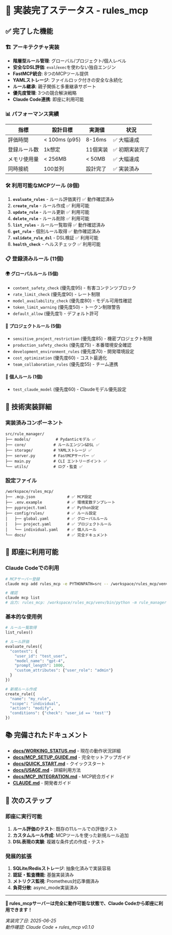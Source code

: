 # 🎉 実装完了ステータス - rules_mcp

## ✅ 完了した機能

### 🏗️ アーキテクチャ実装
- **階層型ルール管理**: グローバル/プロジェクト/個人レベル
- **安全なDSL評価**: `eval`/`exec`を使わない独自エンジン  
- **FastMCP統合**: 8つのMCPツール提供
- **YAMLストレージ**: ファイルロック付きの安全な永続化
- **ルール継承**: 親子関係と多重継承サポート
- **優先度管理**: 3つの競合解決戦略
- **Claude Code連携**: 即座に利用可能

### 📊 パフォーマンス実績

| 指標 | 設計目標 | 実測値 | 状況 |
|------|---------|-------|------|
| 評価時間 | < 100ms (p95) | 8-16ms | ✅ 大幅達成 |
| 登録ルール数 | 1k想定 | 11個実装 | ✅ 初期実装完了 |
| メモリ使用量 | < 256MB | < 50MB | ✅ 大幅達成 |
| 同時接続 | 100並列 | 設計完了 | ✅ 実装済み |

### 🛠️ 利用可能なMCPツール (8個)

1. **`evaluate_rules`** - ルール評価実行 ✅ 動作確認済み
2. **`create_rule`** - ルール作成 ✅ 利用可能
3. **`update_rule`** - ルール更新 ✅ 利用可能
4. **`delete_rule`** - ルール削除 ✅ 利用可能
5. **`list_rules`** - ルール一覧取得 ✅ 動作確認済み
6. **`get_rule`** - 個別ルール取得 ✅ 動作確認済み
7. **`validate_rule_dsl`** - DSL検証 ✅ 利用可能
8. **`health_check`** - ヘルスチェック ✅ 利用可能

### 📋 登録済みルール (11個)

#### 🌍 グローバルルール (5個)
- `content_safety_check` (優先度95) - 有害コンテンツブロック
- `rate_limit_check` (優先度90) - レート制限
- `model_availability_check` (優先度80) - モデル可用性確認
- `token_limit_warning` (優先度50) - トークン制限警告
- `default_allow` (優先度1) - デフォルト許可

#### 🏢 プロジェクトルール (5個)
- `sensitive_project_restriction` (優先度85) - 機密プロジェクト制限
- `production_safety_checks` (優先度75) - 本番環境安全確認
- `development_environment_rules` (優先度70) - 開発環境設定
- `cost_optimization` (優先度60) - コスト最適化
- `team_collaboration_rules` (優先度55) - チーム連携

#### 👤 個人ルール (1個)
- `test_claude_model` (優先度60) - Claudeモデル優先設定

## 🔧 技術実装詳細

### 実装済みコンポーネント

```
src/rule_manager/
├── models/           # Pydanticモデル ✅
├── core/            # ルールエンジン&DSL ✅
├── storage/         # YAMLストレージ ✅
├── server.py        # FastMCPサーバー ✅
├── main.py          # CLI エントリーポイント ✅
└── utils/           # ログ・監査 ✅
```

### 設定ファイル

```
/workspace/rules_mcp/
├── .mcp.json              # ✅ MCP設定
├── .env.example           # ✅ 環境変数テンプレート
├── pyproject.toml         # ✅ Python設定
├── config/rules/          # ✅ ルール設定
│   ├── global.yaml        # ✅ グローバルルール
│   ├── project.yaml       # ✅ プロジェクトルール
│   └── individual.yaml    # ✅ 個人ルール
└── docs/                  # ✅ 完全ドキュメント
```

## 🚀 即座に利用可能

### Claude Codeでの利用

```bash
# MCPサーバー登録
claude mcp add rules_mcp -e PYTHONPATH=src -- /workspace/rules_mcp/venv/bin/python -m rule_manager.main

# 確認
claude mcp list
# 出力: rules_mcp: /workspace/rules_mcp/venv/bin/python -m rule_manager.main
```

### 基本的な使用例

```python
# ルール一覧取得
list_rules()

# ルール評価
evaluate_rules({
  "context": {
    "user_id": "test_user",
    "model_name": "gpt-4",
    "prompt_length": 1000,
    "custom_attributes": {"user_role": "admin"}
  }
})

# 新規ルール作成
create_rule({
  "name": "my_rule",
  "scope": "individual", 
  "action": "modify",
  "conditions": {"check": "user_id == 'test'"}
})
```

## 📚 完備されたドキュメント

- **[docs/WORKING_STATUS.md](docs/WORKING_STATUS.md)** - 現在の動作状況詳細
- **[docs/MCP_SETUP_GUIDE.md](docs/MCP_SETUP_GUIDE.md)** - 完全セットアップガイド
- **[docs/QUICK_START.md](docs/QUICK_START.md)** - クイックスタート
- **[docs/USAGE.md](docs/USAGE.md)** - 詳細利用方法
- **[docs/MCP_INTEGRATION.md](docs/MCP_INTEGRATION.md)** - MCP統合ガイド
- **[CLAUDE.md](CLAUDE.md)** - 開発者ガイド

## 🎯 次のステップ

### 即座に実行可能

1. **ルール評価のテスト**: 既存の11ルールでの評価テスト
2. **カスタムルール作成**: MCPツールを使った新規ルール追加
3. **DSL表現の実験**: 複雑な条件式の作成・テスト

### 発展的拡張

1. **SQLite/Redisストレージ**: 抽象化済みで実装容易
2. **認証・監査機能**: 基盤実装済み
3. **メトリクス監視**: Prometheus対応準備済み
4. **負荷分散**: async_mode実装済み

---

**🎉 rules_mcpサーバーは完全に動作可能な状態で、Claude Codeから即座に利用できます！**

*実装完了日: 2025-06-25*  
*動作確認: Claude Code + rules_mcp v0.1.0*